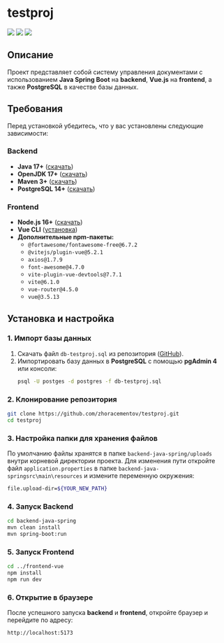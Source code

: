 # testproj
![](https://i.ibb.co/1Y8HdjDv/testproj-1.jpg)
![](https://i.ibb.co/4wVqfTkb/testproj-3.jpg)
![](https://i.ibb.co/NDfDb6F/testproj-2.jpg)

## Описание
Проект представляет собой систему управления документами с использованием **Java Spring Boot** на **backend**, **Vue.js** на **frontend**, а также **PostgreSQL** в качестве базы данных.

## Требования
Перед установкой убедитесь, что у вас установлены следующие зависимости:

### Backend
- **Java 17+** ([скачать](https://www.oracle.com/java/technologies/javase/jdk17-archive-downloads.html))
- **OpenJDK 17+** ([скачать](https://adoptium.net/))
- **Maven 3+** ([скачать](https://maven.apache.org/download.cgi))
- **PostgreSQL 14+** ([скачать](https://www.postgresql.org/download/))

### Frontend
- **Node.js 16+** ([скачать](https://nodejs.org/en))
- **Vue CLI** ([установка](https://v3.ru.vuejs.org/ru/guide/installation.html#cli))
- **Дополнительные npm-пакеты:**
  - `@fortawesome/fontawesome-free@6.7.2`
  - `@vitejs/plugin-vue@5.2.1`
  - `axios@1.7.9`
  - `font-awesome@4.7.0`
  - `vite-plugin-vue-devtools@7.7.1`
  - `vite@6.1.0`
  - `vue-router@4.5.0`
  - `vue@3.5.13`

## Установка и настройка

### 1. Импорт базы данных
1. Скачать файл `db-testproj.sql` из репозитория ([GitHub](https://github.com/zhoracementov/testproj)).
2. Импортировать базу данных в **PostgreSQL** с помощью **pgAdmin 4** или консоли:
   ```sh
   psql -U postges -d postgres -f db-testproj.sql
   ```

### 2. Клонирование репозитория
```sh
git clone https://github.com/zhoracementov/testproj.git
cd testproj
```

### 3. Настройка папки для хранения файлов
По умолчанию файлы хранятся в папке `backend-java-spring/uploads` внутри корневой директории проекта. Для изменения пути откройте файл `application.properties` в папке `backend-java-springsrc\main\resources` и измените переменную окружения:
```sh
file.upload-dir=${YOUR_NEW_PATH}
```

### 4. Запуск Backend
```sh
cd backend-java-spring
mvn clean install
mvn spring-boot:run
```

### 5. Запуск Frontend
```sh
cd ../frontend-vue
npm install
npm run dev
```

### 6. Открытие в браузере
После успешного запуска **backend** и **frontend**, откройте браузер и перейдите по адресу:
```
http://localhost:5173
```
